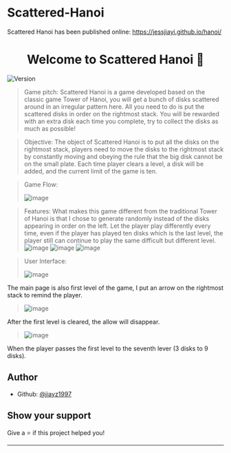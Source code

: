 # Scattered-Hanoi
Scattered Hanoi has been published online: https://jessjiayi.github.io/hanoi/
<h1 align="center">Welcome to Scattered Hanoi 👋</h1>
<p>
  <img alt="Version" src="https://img.shields.io/badge/version-1-blue.svg?cacheSeconds=2592000" />
</p>

> Game pitch: Scattered Hanoi is a game developed based on the classic game Tower of Hanoi, you will get a bunch of disks scattered around in an irregular pattern here. All you need to do is put the scattered disks in order on the rightmost stack. You will be rewarded with an extra disk each time you complete, try to collect the disks as much as possible!

> Objective: The object of Scattered Hanoi is to put all the disks on the rightmost stack, players need to move the disks to the rightmost stack by constantly moving and obeying the rule that the big disk cannot be on the small plate. Each time player clears a level, a disk will be added, and the current limit of the game is ten.
 
> Game Flow: 
> 
> ![image](https://github.com/JessJiayi/Scattered-Hanoi/blob/gh-pages/ScreenShoot/Picture1.png)

> Features: 
> What makes this game different from the traditional Tower of Hanoi is that I chose to generate randomly instead of the disks appearing in order on the left. Let the player play differently every time, even if the player has played ten disks which is the last level, the player still can continue to play the same difficult but different level.
> ![image](https://github.com/JessJiayi/Scattered-Hanoi/blob/gh-pages/ScreenShoot/f1.png)
> ![image](https://github.com/JessJiayi/Scattered-Hanoi/blob/gh-pages/ScreenShoot/f2.png)
> ![image](https://github.com/JessJiayi/Scattered-Hanoi/blob/gh-pages/ScreenShoot/f3.png)

> User Interface:
> 
> ![image](https://github.com/JessJiayi/Scattered-Hanoi/blob/gh-pages/ScreenShoot/main.png)
> 
The main page is also first level of the game, I put an arrow on the rightmost stack to remind the player.
> 
> ![image](https://github.com/JessJiayi/Scattered-Hanoi/blob/gh-pages/ScreenShoot/second.png)
> 
After the first level is cleared, the allow will disappear.
> 
> ![image](https://github.com/JessJiayi/Scattered-Hanoi/blob/gh-pages/ScreenShoot/cleared.png)
> 
When the player passes the first level to the seventh lever (3 disks to 9 disks).


## Author

* Github: [@jiayz1997](https://github.com/jiayz1997)

## Show your support

Give a ⭐️ if this project helped you!

***
